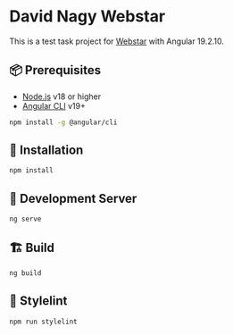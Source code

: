 # David Nagy Webstar

This is a test task project for [Webstar](https://www.webstar.hu/) with Angular 19.2.10.

## 📦 Prerequisites

- [Node.js](https://nodejs.org/) v18 or higher
- [Angular CLI](https://angular.io/cli) v19+

```bash
npm install -g @angular/cli
```

## 🔧 Installation

```bash
npm install
```

## 🧪 Development Server

```bash
ng serve
```

## 🏗️ Build

```bash
ng build
```

## 🧹 Stylelint

```bash
npm run stylelint
```
